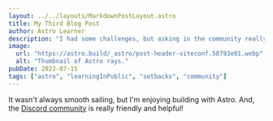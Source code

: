 ```yaml
---
layout: ../../layouts/MarkdownPostLayout.astro
title: My Third Blog Post
author: Astro Learner
description: "I had some challenges, but asking in the community really helped!"
image:
  url: "https://astro.build/_astro/post-header-viteconf.58793e01.webp"
  alt: "Thumbnail of Astro rays."
pubDate: 2022-07-15
tags: ["astro", "learningInPublic", "setbacks", "community"]
---
```


It wasn't always smooth sailing, but I'm enjoying building with Astro. And, the [Discord community](https://astro.build/chat) is really friendly and helpful!
